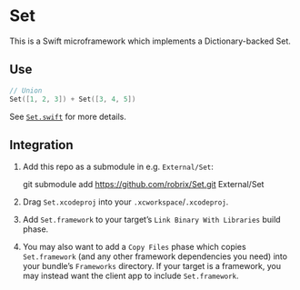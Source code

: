 # Set

This is a Swift microframework which implements a Dictionary-backed Set.

## Use

```swift
// Union
Set([1, 2, 3]) + Set([3, 4, 5])
```

See [`Set.swift`][Set.swift] for more details.

## Integration

1. Add this repo as a submodule in e.g. `External/Set`:
  
    git submodule add https://github.com/robrix/Set.git External/Set
2. Drag `Set.xcodeproj` into your `.xcworkspace`/`.xcodeproj`.
3. Add `Set.framework` to your target’s `Link Binary With Libraries` build phase.
4. You may also want to add a `Copy Files` phase which copies `Set.framework` (and any other framework dependencies you need) into your bundle’s `Frameworks` directory. If your target is a framework, you may instead want the client app to include `Set.framework`.


[Set.swift]: https://github.com/robrix/Set/blob/master/Set/Set.swift